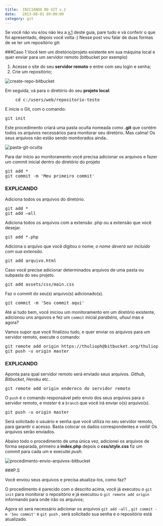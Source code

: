 ```yaml
---
title:  INICIANDO NO GIT v.2
date:   2013-08-01 09:00:00
category: git
---
```


Se você não viu e/ou não leu a [v.1](../iniciando-no-git-v-1) deste guia, pare tudo e vá conferir o que foi apresentado, depois você volta :) Nesse post vou falar de duas formas de se ter um repositório git:

###Caso 1
Você tem um diretório/projeto existente em sua máquina local e quer enviar para um servidor remoto (bitbucket por exemplo)

1. Acesse o site do seu **servidor remoto** e entre com seu login e senha;
2. Crie um repositório;


![create-repo-bitbucket](../images/iniciando-no-git-v2.png "Criando um repositório no Bitbucket")


Em seguida, vá para o diretório do seu **projeto local**:


<pre class="lang-shell">
	cd c:/users/web/repositorio-teste
</pre>


E inicie o Git, com o comando:


<pre class="lang-shell">
git init
</pre>


Este procedimento criará uma pasta oculta nomeada como **.git**  que contém todos os arquivos necessários para monitorar seu diretório. Mas calma! Os seus arquivos não estão sendo monitorados ainda..


![pasta-git-oculta](../images/pasta-git-oculta.png "Pasta git oculta")


Para dar início ao monitoramento você precisa adicionar os arquivos e fazer um commit inicial dentro do diretório do projeto


<pre class="lang-shell">
git add *
git commit -m 'Meu primeiro commit'
</pre>


### EXPLICANDO

Adiciona todos os arquivos do diretório.

<pre class="lang-shell">
git add *
git add —all
</pre>



Adiciona todos os arquivos com a extensão .php ou a extensão que você desejar.

<pre class="lang-shell">
git add *.php
</pre>



Adiciona o arquivo que você digitou o nome; _o nome deverá ser incluído com sua extensão_.

<pre class="lang-shell">
git add arquivo.html
</pre>



Caso você precise adicionar determinados arquivos de uma pasta ou subpasta do seu projeto.

<pre class="lang-shell">
git add assets/css/main.css
</pre>


Faz o commit do seu(s) arquivo(s) adicionado(s).

<pre class="lang-shell">
git commit -m 'Seu commit aqui'
</pre>


Até ai tudo bem, você iniciou um monitoramento em um diretório existente, adicionou uns arquivos e fez um `commit` inicial *parabéns, uhuul* mas e agora?

Vamos supor que você finalizou tudo, e quer enviar os arquivos para um servidor remoto, execute o comando:

<pre class="lang-shell">
git remote add origin https://thulioph@bitbucket.org/thulioph/repositorio-teste.git
git push -u origin master
</pre>


### EXPLICANDO

Aponta para qual servidor remoto será enviado seus arquivos. *Github*, *Bitbucket*, *Heroku* etc..

<pre class="lang-shell">
git remote add origin endereco_do_servidor_remoto
</pre>


O `push` é o comando responsável pelo envio dos seus arquivos para o servidor remoto, e *master* é a `branch` que você irá enviar o(s) arquivo(s).

<pre class="lang-shell">
git push -u origin master
</pre>


Será solicitado o usuário e senha que você utiliza no seu servidor remoto, para garantir o acesso. Basta colocar os dados correspondentes e *voilà*! Os arquivos serão enviados.


Abaixo todo o procedimento de uma única vez, adicionei os arquivos de forma separada, primeiro a **index.php** depois o **css/style.css** fiz um *commit* para cada um e executei *push*.

![procedimento-envio-arquivos-bitbucket](../images/procedimento-add-arquivos-bitbucket.png "Procedimento para adicionar arquivos para o Bitbucket")


###P.S

Você enviou seus arquivos e precisa atualiza-los, como faz?

O procedimento é parecido com o descrito acima, você já executou o `git init` para monitorar o repositório e já executou o `git remote add origin` informando para onde irão os arquivos;

Agora só será necessário adicionar os arquivos `git add —all` , `git commit -m 'Seu commit'` e `git push` , será solicitado sua senha e o repositório está atualizado.
